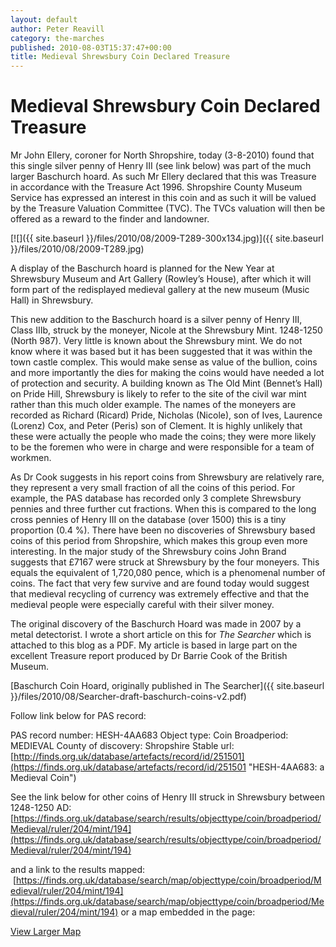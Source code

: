 ```yaml
---
layout: default
author: Peter Reavill
category: the-marches
published: 2010-08-03T15:37:47+00:00
title: Medieval Shrewsbury Coin Declared Treasure
---
```

Medieval Shrewsbury Coin Declared Treasure
==========================================

Mr John Ellery, coroner for North Shropshire, today (3-8-2010) found that this single silver penny of Henry III (see link below) was part of the much larger Baschurch hoard. As such Mr Ellery declared that this was Treasure in accordance with the Treasure Act 1996. Shropshire County Museum Service has expressed an interest in this coin and as such it will be valued by the Treasure Valuation Committee (TVC). The TVCs valuation will then be offered as a reward to the finder and landowner.

[![]({{ site.baseurl }}/files/2010/08/2009-T289-300x134.jpg)]({{ site.baseurl }}/files/2010/08/2009-T289.jpg)

A display of the Baschurch hoard is planned for the New Year at Shrewsbury Museum and Art Gallery (Rowley’s House), after which it will form part of the redisplayed medieval gallery at the new museum (Music Hall) in Shrewsbury.

This new addition to the Baschurch hoard is a silver penny of Henry III, Class IIIb, struck by the moneyer, Nicole at the Shrewsbury Mint. 1248-1250 (North 987). Very little is known about the Shrewsbury mint. We do not know where it was based but it has been suggested that it was within the town castle complex. This would make sense as value of the bullion, coins and more importantly the dies for making the coins would have needed a lot of protection and security. A building known as The Old Mint (Bennet’s Hall) on Pride Hill, Shrewsbury is likely to refer to the site of the civil war mint rather than this much older example. The names of the moneyers are recorded as Richard (Ricard) Pride, Nicholas (Nicole), son of Ives, Laurence (Lorenz) Cox, and Peter (Peris) son of Clement. It is highly unlikely that these were actually the people who made the coins; they were more likely to be the foremen who were in charge and were responsible for a team of workmen.

As Dr Cook suggests in his report coins from Shrewsbury are relatively rare, they represent a very small fraction of all the coins of this period. For example, the PAS database has recorded only 3 complete Shrewsbury pennies and three further cut fractions. When this is compared to the long cross pennies of Henry III on the database (over 1500) this is a tiny proportion (0.4 %). There have been no discoveries of Shrewsbury based coins of this period from Shropshire, which makes this group even more interesting. In the major study of the Shrewsbury coins John Brand suggests that £7167 were struck at Shrewsbury by the four moneyers. This equals the equivalent of 1,720,080 pence, which is a phenomenal number of coins. The fact that very few survive and are found today would suggest that medieval recycling of currency was extremely effective and that the medieval people were especially careful with their silver money.

The original discovery of the Baschurch Hoard was made in 2007 by a metal detectorist. I wrote a short article on this for _The Searcher_ which is attached to this blog as a PDF. My article is based in large part on the excellent Treasure report produced by Dr Barrie Cook of the British Museum.

[Baschurch Coin Hoard, originally published in The Searcher]({{ site.baseurl }}/files/2010/08/Searcher-draft-baschurch-coins-v2.pdf)

Follow link below for PAS record:

PAS record number: HESH-4AA683
Object type: Coin
Broadperiod: MEDIEVAL
County of discovery: Shropshire
Stable url: [http://finds.org.uk/database/artefacts/record/id/251501](https://finds.org.uk/database/artefacts/record/id/251501 "HESH-4AA683: a Medieval Coin")

See the link below for other coins of Henry III struck in Shrewsbury between 1248-1250 AD:
[https://finds.org.uk/database/search/results/objecttype/coin/broadperiod/Medieval/ruler/204/mint/194](https://finds.org.uk/database/search/results/objecttype/coin/broadperiod/Medieval/ruler/204/mint/194)

and a link to the results mapped:  [https://finds.org.uk/database/search/map/objecttype/coin/broadperiod/Medieval/ruler/204/mint/194](https://finds.org.uk/database/search/map/objecttype/coin/broadperiod/Medieval/ruler/204/mint/194) or a map embedded in the page:

[View Larger Map](http://maps.google.co.uk/maps?f=q&source=embed&hl=en&geocode=&q=http:%2F%2Fwww.finds.org.uk%2Fdatabase%2Fsearch%2Fresults%2Fobjecttype%2Fcoin%2Fbroadperiod%2FMedieval%2Fruler%2F204%2Fmint%2F194%2Fformat%2Fkml&sll=53.800651,-4.064941&sspn=13.418145,39.506836&ie=UTF8&ll=50.651456,-3.117625&spn=1.144343,4.896004)